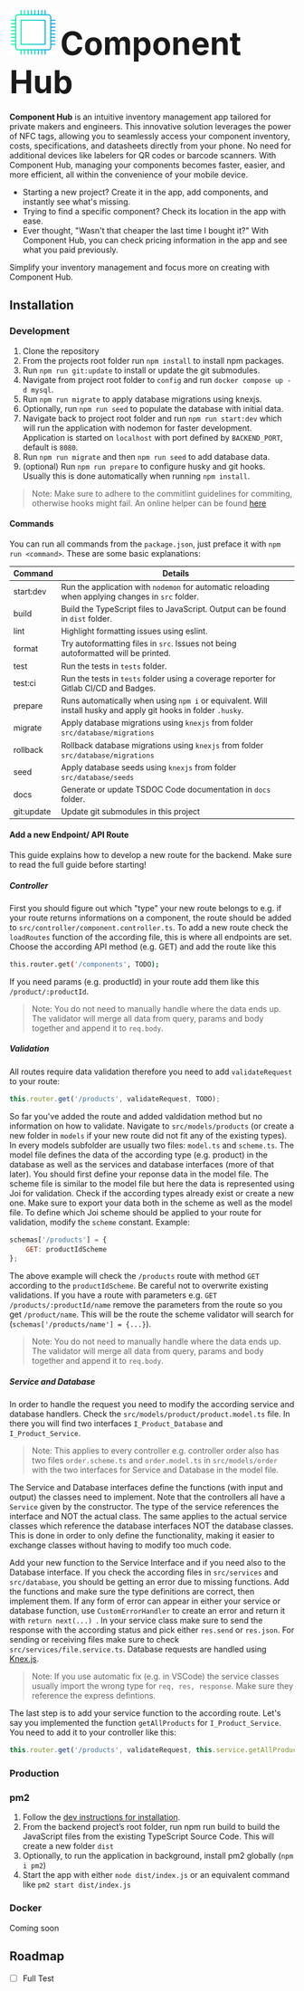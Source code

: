 # <img src="../frontend/assets/logos/logo-nobg.png" height=80> <span style="font-size: 2em;" > Component Hub</span> 

**Component Hub** is an intuitive inventory management app tailored for private makers and engineers. This innovative solution leverages the power of NFC tags, allowing you to seamlessly access your component inventory, costs, specifications, and datasheets directly from your phone. No need for additional devices like labelers for QR codes or barcode scanners. With Component Hub, managing your components becomes faster, easier, and more efficient, all within the convenience of your mobile device.

- Starting a new project? Create it in the app, add components, and instantly see what's missing. 
- Trying to find a specific component? Check its location in the app with ease. 
- Ever thought, "Wasn't that cheaper the last time I bought it?" With Component Hub, you can check pricing information in the app and see what you paid previously. 
  
Simplify your inventory management and focus more on creating with Component Hub.

## Installation

### Development
1. Clone the repository
2. From the projects root folder run `npm install` to install npm packages.
3. Run `npm run git:update` to install or update the git submodules.
4. Navigate from project root folder to `config` and run `docker compose up -d mysql`.
5. Run `npm run migrate` to apply database migrations using knexjs.
6. Optionally, run `npm run seed` to populate the database with initial data.
7. Navigate back to project root folder and run `npm run start:dev` which will run the application with nodemon for faster development. Application is started on `localhost` with port defined by `BACKEND_PORT`, default is `8080`. 
8.  Run `npm run migrate` and then `npm run seed` to add database data. 
9.  (optional) Run `npm run prepare` to configure husky and git hooks. Usually this is done automatically when running `npm install`.
   
> Note: Make sure to adhere to the commitlint guidelines for commiting, otherwise hooks might fail. An online helper can be found [here](https://commitlint.io/)

#### Commands
You can run all commands from the `package.json`, just preface it with `npm run <command>`. These are some basic explanations:

| Command     | Details |
|-------------|-----------|
| start:dev   | Run the application with `nodemon` for automatic reloading when applying changes in `src` folder. |
| build       | Build the TypeScript files to JavaScript. Output can be found in `dist` folder. |
| lint        | Highlight formatting issues using eslint. |
| format      | Try autoformatting files in `src`. Issues not being autoformatted will be printed. |
| test        | Run the tests in `tests` folder. |
| test:ci     | Run the tests in `tests` folder using a coverage reporter for Gitlab CI/CD and Badges. |
| prepare     | Runs automatically when using `npm i` or equivalent. Will install husky and apply git hooks in folder `.husky`. |
| migrate     | Apply database migrations using `knexjs` from folder `src/database/migrations` |
| rollback    | Rollback database migrations using `knexjs` from folder `src/database/migrations` |
| seed        | Apply database seeds using `knexjs` from folder `src/database/seeds` |
| docs        | Generate or update TSDOC Code documentation in `docs` folder. |
| git:update  | Update git submodules in this project |

#### Add a new Endpoint/ API Route

This guide explains how to develop a new route for the backend. Make sure to read the full guide before starting!

##### Controller
First you should figure out which "type" your new route belongs to e.g. if your route returns informations on a component, the route should be added to `src/controller/component.controller.ts`. To add a new route check the `loadRoutes` function of the according file, this is where all endpoints are set. Choose the according API method (e.g. GET) and add the route like this
```sh
this.router.get('/components', TODO);
```
If you need params (e.g. productId) in your route add them like this `/product/:productId`.
> Note: You do not need to manually handle where the data ends up. The validator will merge all data from query, params and body together and append it to `req.body`.

##### Validation
All routes require data validation therefore you need to add `validateRequest` to your route:
```js
this.router.get('/products', validateRequest, TODO);
```
So far you've added the route and added valdidation method but no information on how to validate. Navigate to `src/models/products` (or create a new folder in `models` if your new route did not fit any of the existing types). In every models subfolder are usually two files: `model.ts` and `scheme.ts`. The model file defines the data of the according type (e.g. product) in the database as well as the services and database interfaces (more of that later). You should first define your reponse data in the model file. The scheme file is similar to the model file but here the data is represented using Joi for validation. Check if the according types already exist or create a new one. Make sure to export your data both in the scheme as well as the model file. To define which Joi scheme should be applied to your route for validation, modify the `scheme` constant. Example:
```js
schemas['/products'] = {
    GET: productIdScheme
};
```
The above example will check the `/products` route with method `GET` according to the `productIdScheme`. Be careful not to overwrite existing validations. If you have a route with parameters e.g. `GET /products/:productId/name` remove the parameters from the route so you get `/product/name`. This will be the route the scheme validator will search for (`schemas['/products/name'] = {...}`). 

> Note: You do not need to manually handle where the data ends up. The validator will merge all data from query, params and body together and append it to `req.body`.

##### Service and Database 

In order to handle the request you need to modify the according service and database handlers. Check the `src/models/product/product.model.ts` file. In there you will find two interfaces `I_Product_Database` and `I_Product_Service`.

> Note: This applies to every controller e.g. controller order also has two files `order.scheme.ts` and `order.model.ts` in `src/models/order` with the two interfaces for Service and Database in the model file. 

The Service and Database interfaces define the functions (with input and output) the classes need to implement. Note that the controllers all have a `Service` given by the constructor. The type of the service references the interface and NOT the actual class. The same applies to the actual service classes which reference the database interfaces NOT the database classes. This is done in order to only define the functionality, making it easier to exchange classes without having to modify too much code. 

Add your new function to the Service Interface and if you need also to the Database interface. If you check the according files in `src/services` and `src/database`, you should be getting an error due to missing functions. Add the functions and make sure the type definitions are correct, then implement them. If any form of error can appear in either your service or database function, use `CustomErrorHandler` to create an error and return it with `return next(...) `. In your service class make sure to send the response with the according status and pick either `res.send` or `res.json`. For sending or receiving files make sure to check  `src/services/file.service.ts`. Database requests are handled using [Knex.js](https://knexjs.org/). 

> Note: If you use automatic fix (e.g. in VSCode) the service classes usually import the wrong type for `req, res, response`. Make sure they reference the express defintions.

The last step is to add your service function to the according route. Let's say you implemented the function `getAllProducts` for `I_Product_Service`. You need to add it to your controller like this:
```js
this.router.get('/products', validateRequest, this.service.getAllProducts);
```

### Production

### pm2
1. Follow the [dev instructions for installation](#development).
2. From the backend project’s root folder, run npm run build to build the JavaScript
files from the existing TypeScript Source Code. This will create a new folder `dist`
3. Optionally, to run the application in background, install pm2 globally (`npm i pm2`)
4. Start the app with either `node dist/index.js` or an equivalent command like `pm2 start
dist/index.js`

### Docker
Coming soon

## Roadmap

- [ ] Full Test
